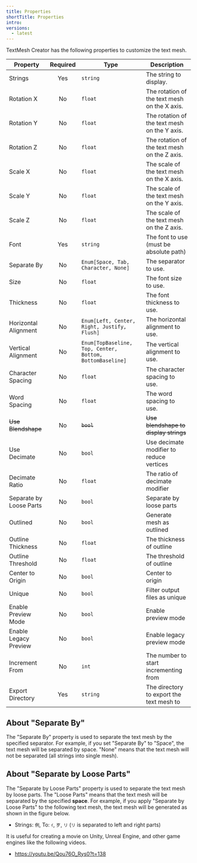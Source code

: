 ```yaml
---
title: Properties
shortTitle: Properties
intro:
versions:
  - latest
---
```


TextMesh Creator has the following properties to customize the text mesh.

| Property                | Required | Type                                                     | Description                                  |
| ----------------------- | :------: | -------------------------------------------------------- | -------------------------------------------- |
| Strings                 |   Yes    | `string`                                                 | The string to display.                       |
| Rotation X              |    No    | `float`                                                  | The rotation of the text mesh on the X axis. |
| Rotation Y              |    No    | `float`                                                  | The rotation of the text mesh on the Y axis. |
| Rotation Z              |    No    | `float`                                                  | The rotation of the text mesh on the Z axis. |
| Scale X                 |    No    | `float`                                                  | The scale of the text mesh on the X axis.    |
| Scale Y                 |    No    | `float`                                                  | The scale of the text mesh on the Y axis.    |
| Scale Z                 |    No    | `float`                                                  | The scale of the text mesh on the Z axis.    |
| Font                    |   Yes    | `string`                                                 | The font to use (must be absolute path)      |
| Separate By             |    No    | `Enum[Space, Tab, Character, None]`                      | The separator to use.                        |
| Size                    |    No    | `float`                                                  | The font size to use.                        |
| Thickness               |    No    | `float`                                                  | The font thickness to use.                   |
| Horizontal Alignment    |    No    | `Enum[Left, Center, Right, Justify, Flush]`              | The horizontal alignment to use.             |
| Vertical Alignment      |    No    | `Enum[TopBaseline, Top, Center, Bottom, BottomBaseline]` | The vertical alignment to use.               |
| Character Spacing       |    No    | `float`                                                  | The character spacing to use.                |
| Word Spacing            |    No    | `float`                                                  | The word spacing to use.                     |
| ~~Use Blendshape~~      |    No    | ~~`bool`~~                                               | ~~Use blendshape to display strings~~        |
| Use Decimate            |    No    | `bool`                                                   | Use decimate modifier to reduce vertices     |
| Decimate Ratio          |    No    | `float`                                                  | The ratio of decimate modifier               |
| Separate by Loose Parts |    No    | `bool`                                                   | Separate by loose parts                      |
| Outlined                |    No    | `bool`                                                   | Generate mesh as outlined                    |
| Outline Thickness       |    No    | `float`                                                  | The thickness of outline                     |
| Outline Threshold       |    No    | `float`                                                  | The threshold of outline                     |
| Center to Origin        |    No    | `bool`                                                   | Center to origin                             |
| Unique                  |    No    | `bool`                                                   | Filter output files as unique                |
| Enable Preview Mode     |    No    | `bool`                                                   | Enable preview mode                          |
| Enable Legacy Preview   |    No    | `bool`                                                   | Enable legacy preview mode                   |
| Increment From          |    No    | `int`                                                    | The number to start incrementing from        |
| Export Directory        |   Yes    | `string`                                                 | The directory to export the text mesh to     |

## About "Separate By"

The "Separate By" property is used to separate the text mesh by the specified separator.
For example, if you set "Separate By" to "Space", the text mesh will be separated by space.
"None" means that the text mesh will not be separated (all strings into single mesh).

## About "Separate by Loose Parts"

The "Separate by Loose Parts" property is used to separate the text mesh by loose parts.
The "Loose Parts" means that the text mesh will be separated by the specified **space**.
For example, if you apply "Separate by Loose Parts" to the following text mesh, the text mesh will be generated as shown in the figure below.

- Strings: `例`, To: `ｲ`, `歹`, `リ` (`リ` is separated to left and right parts)

It is useful for creating a movie on Unity, Unreal Engine, and other game engines like the following videos.

- https://youtu.be/Qou76O_Rys0?t=138
